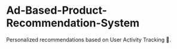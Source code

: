 # Ad-Based-Product-Recommendation-System
Personalized recommendations based on User Activity Tracking 💖.
